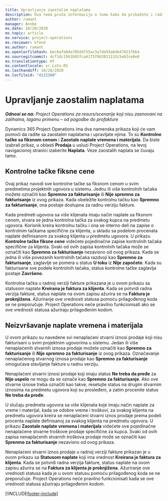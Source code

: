 ```yaml
---
title: Upravljanje zaostalim naplatama
description: Ova tema pruža informacije o tome kako da prikažete i radite sa zaostalim naplatama u usluzi Project Operations.
author: rumant
manager: Annbe
ms.date: 10/20/2020
ms.topic: article
ms.service: project-operations
ms.reviewer: kfend
ms.author: rumant
ms.openlocfilehash: bec6afe04a705d4f55ac3a7de93a64b47021fbb4
ms.sourcegitcommit: 4cf1dc1561b92fca4175f0b3813133c5e63ce8e6
ms.translationtype: HT
ms.contentlocale: sr-Latn-RS
ms.lasthandoff: 10/28/2020
ms.locfileid: "4122360"
---
```

# <a name="manage-the-billing-backlog"></a>Upravljanje zaostalim naplatama

_**Odnosi se na:** Project Operations za resurs/scenarije koji nisu zasnovani na zalihama, laganu primenu – od pogodbe do profakture_

Dynamics 365 Project Operations ima dva namenska prikaza koji će vam pomoći da radite sa zaostalim naplatama i upravljate njima. To su **Kontrolne tačke sa fiksnom cenom** i **Zaostale naplate vremena i materijala**. Da biste izabrali prikaz, u oblasti **Prodaja** u usluzi Project Operations, na levoj navigacionoj stranici izaberite **Naplata**. Veze zaostalih naplata se čuvaju tamo.

## <a name="fixed-price-milestones"></a>Kontrolne tačke fiksne cene

Ovaj prikaz navodi sve kontrolne tačke sa fiksnom cenom u svim predmetima projektnih ugovora u sistemu. Jednu ili više kontrolnih tačaka možete označiti kao **Spremno za fakturisanje** ili **Nije spremno za fakturisanje** iz ovog prikaza. Kada obeležite kontrolnu tačku kao **Spremno za fakturisanje**, ona postaje dostupna za radnu verziju fakture.

Kada predmeti ugovora sa više klijenata imaju način naplate sa fiksnom cenom, stvara se jedna kontrolna tačka za svakog kupca na predmetu ugovora. Korisnik kreira kontrolnu tačku i ona se interno deli na zapise o kontrolnim tačkama specifične za klijenta, u skladu sa podelom procenata naplate definisanom za svakog klijenta u predmetu ugovora. U prikazu **Kontrolne tačke fiksne cene** videćete pojedinačne zapise kontrolnih tačaka specifične za klijenta. Svaki od ovih zapisa kontrolnih tačaka može se označiti kao **Spremno za fakturisanje** nezavisno od ovog prikaza. Kada se jedna ili više povezanih kontrolnih tačaka razdvoji kao **Spremno za fakturisanje**, zaglavlje se pomera u status **U toku** iz **Nije započeto**. Kada su fakturisane sve podele kontrolnih tačaka, status kontrolne tačke zaglavlja postaje **Završeno**.

Kontrolna tačka u radnoj verziji fakture prikazana je u ovom prikazu sa statusom naplate **Kreirana je faktura za klijenta**. Kada se potvrdi radna verzija fakture, status naplate na ovom zapisu ažurira se na **Faktura je proknjižena**. Ažuriranje ove vrednosti statusa pomoću prilagođenog koda se ne preporučuje. Project Operations neće pravilno funkcionisati ako se ove vrednosti statusa ažuriraju prilagođenim kodom.

## <a name="time-and-material-billing-backlog"></a>Neizvršavanje naplate vremena i materijala

U ovom prikazu su navedene svi nenaplaćeni stvarni iznosi prodaje koji nisu fakturisani u svim projektnim ugovorima u sistemu. Jedan ili više nenaplaćenih stvarnih iznosa prodaje možete označiti kao **Spremno za fakturisanje** ili **Nije spremno za fakturisanje** iz ovog prikaza. Označavanje nenaplaćenog stvarnog iznosa prodaje kao **Spremno za fakturisanje** omogućava stavljanje fakture u radnu verziju.

Nenaplaćeni stvarni iznosi prodaje koji imaju status **Ne treba da pređe** za **Nije uspelo** ne mogu da se označe kao **Spremno za fakturisanje**. Ako ove stvarne iznose treba označiti kao takve, resetujte status na drugim stvarnim iznosima na predmetu ugovora koji su prosleđeni, a zatim procenite status **Ne treba da pređe**.

U slučaju predmeta ugovora sa više klijenata koje imaju način naplate za vreme i materijal, kada se odobre vreme i troškovi, za svakog klijenta na predmetu ugovora kreira se nenaplaćeni stvarni iznos prodaje prema podeli procenta naplate definisanoj za svakog klijenta na predmetu ugovora. U prikazu **Zaostale naplate vremena i materijala** videćete ove pojedinačne nenaplaćene stvarne troškove prodaje specifične za kupca. Svaki od ovih zapisa nenaplaćenih stvarnih troškova prodaje može se označiti kao **Spremno za fakturisanje** nezavisno od ovog prikaza.

Nenaplaćeni stvarni iznos prodaje u radnoj verziji fakture prikazan je u ovom prikazu sa **Statusom naplate** koji ima vrednost **Kreirana je faktura za klijenta**. Kada se potvrdi radna verzija fakture, status naplate na ovom zapisu ažurira se na **Faktura za klijenta je proknjižena**. Ažuriranje ove vrednosti statusa kada je u ovom statusu pomoću prilagođenog koda se ne preporučuje. Project Operations neće pravilno funkcionisati kada se ove vrednosti statusa ažuriraju prilagođenim kodom.


[!INCLUDE[footer-include](../includes/footer-banner.md)]